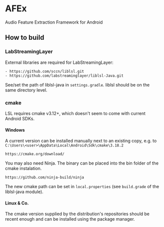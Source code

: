 # AFEx
Audio Feature Extraction Framework for Android

## How to build

### LabStreamingLayer
External libraries are required for LabStreamingLayer:

    - https://github.com/sccn/liblsl.git
    - https://github.com/labstreaminglayer/liblsl-Java.git

See/set the path of liblsl-java in ```settings.gradle```. liblsl should be on the same directory level. 

### cmake

LSL requires cmake v3.12+, which doesn't seem to come with current Android SDKs. 

#### Windows 
A current version can be installed manually next to an existing copy, e.g. to ```C:\Users\<user>\AppData\Local\Android\Sdk\cmake\3.18.2```

    https://cmake.org/download/

You may also need Ninja. The binary can be placed into the bin folder of the cmake instalation.

    https://github.com/ninja-build/ninja

The new cmake path can be set in ```local.properties``` (see ```build.grade``` of the liblsl-java module).

#### Linux & Co. 
The cmake version supplied by the distribution's repositories should be recent enough and can be installed using the package manager. 

